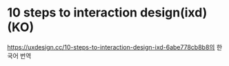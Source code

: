 # 10 steps to interaction design(ixd) (KO)

https://uxdesign.cc/10-steps-to-interaction-design-ixd-6abe778cb8b8의 한국어 번역
